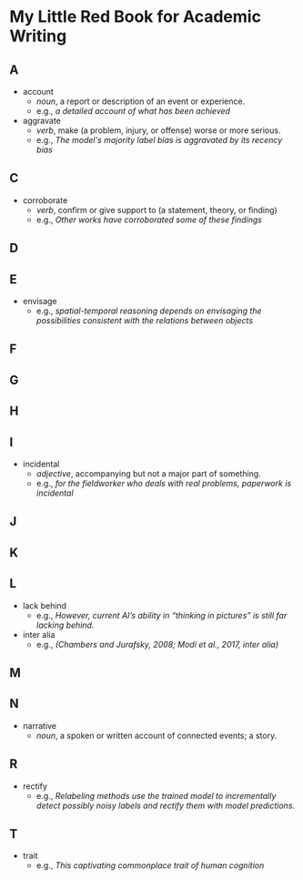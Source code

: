 # My Little Red Book for Academic Writing
## A
- account
  - *noun*, a report or description of an event or experience.
  - e.g., *a detailed account of what has been achieved*
- aggravate
  - *verb*, make (a problem, injury, or offense) worse or more serious.
  - e.g., *The model's majority label bias is aggravated by its recency bias*
## C
- corroborate
  - *verb*, confirm or give support to (a statement, theory, or finding)
  - e.g., *Other works have corroborated some of these findings*
## D


## E
- envisage
  - e.g., *spatial-temporal reasoning depends on envisaging the possibilities consistent with the relations between objects*

## F
## G
## H
## I 
- incidental
  - *adjective*, accompanying but not a major part of something.
  - e.g., *for the fieldworker who deals with real problems, paperwork is incidental*
## J
## K
## L
- lack behind
  - e.g., *However, current AI’s ability in “thinking in pictures” is still far lacking behind.*
- inter alia
  - e.g., *(Chambers and Jurafsky, 2008; Modi et al., 2017, inter alia)*
## M
## N
- narrative
  - *noun*, a spoken or written account of connected events; a story.


## R
- rectify
  - e.g., *Relabeling methods use the trained model to incrementally detect possibly noisy labels and rectify them with model predictions.*


## T
- trait
  - e.g., *This captivating commonplace trait of human cognition*
